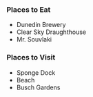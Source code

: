### Places to Eat

- Dunedin Brewery
- Clear Sky Draughthouse
- Mr. Souvlaki

### Places to Visit

- Sponge Dock
- Beach
- Busch Gardens

